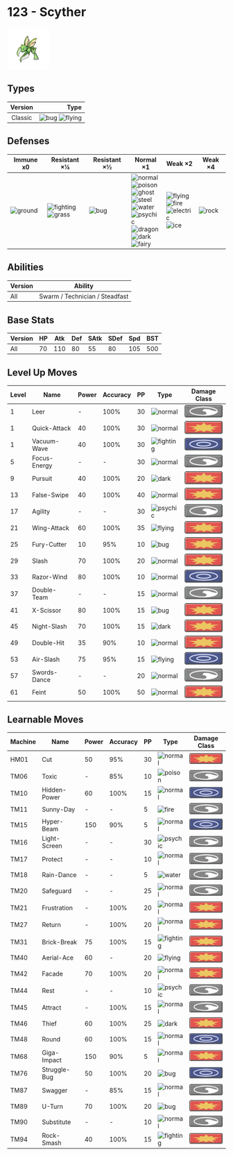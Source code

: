 # 123 - Scyther

![scyther](../img/pokemon/123.png)

## Types

| Version | Type                                                            |
| :-----: | --------------------------------------------------------------: |
| Classic | ![bug](../img/types/bug.png) ![flying](../img/types/flying.png) |

## Defenses

| Immune x0                          | Resistant ×¼                                                                | Resistant ×½                 | Normal ×1                                                                                                                                                                                                                                                                                                                                        | Weak ×2                                                                                                                                           | Weak ×4                        |
| ---------------------------------- | --------------------------------------------------------------------------- | ---------------------------- | ------------------------------------------------------------------------------------------------------------------------------------------------------------------------------------------------------------------------------------------------------------------------------------------------------------------------------------------------ | ------------------------------------------------------------------------------------------------------------------------------------------------- | ------------------------------ |
| ![ground](../img/types/ground.png) | ![fighting](../img/types/fighting.png)<br/>![grass](../img/types/grass.png) | ![bug](../img/types/bug.png) | ![normal](../img/types/normal.png)<br/>![poison](../img/types/poison.png)<br/>![ghost](../img/types/ghost.png)<br/>![steel](../img/types/steel.png)<br/>![water](../img/types/water.png)<br/>![psychic](../img/types/psychic.png)<br/>![dragon](../img/types/dragon.png)<br/>![dark](../img/types/dark.png)<br/>![fairy](../img/types/fairy.png) | ![flying](../img/types/flying.png)<br/>![fire](../img/types/fire.png)<br/>![electric](../img/types/electric.png)<br/>![ice](../img/types/ice.png) | ![rock](../img/types/rock.png) |

## Abilities

| Version | Ability                        |
| ------- | ------------------------------ |
| All     | Swarm / Technician / Steadfast |

## Base Stats

| Version | HP | Atk | Def | SAtk | SDef | Spd | BST |
| ------- | -- | --- | --- | ---- | ---- | --- | --- |
| All     | 70 | 110 | 80  | 55   | 80   | 105 | 500 |

## Level Up Moves

| Level | Name         | Power | Accuracy | PP | Type                                   | Damage Class                           |
| ----- | ------------ | ----- | -------- | -- | -------------------------------------- | -------------------------------------- |
| 1     | Leer         | -     | 100%     | 30 | ![normal](../img/types/normal.png)     | ![status](../img/types/status.png)     |
| 1     | Quick-Attack | 40    | 100%     | 30 | ![normal](../img/types/normal.png)     | ![physical](../img/types/physical.png) |
| 1     | Vacuum-Wave  | 40    | 100%     | 30 | ![fighting](../img/types/fighting.png) | ![special](../img/types/special.png)   |
| 5     | Focus-Energy | -     | -        | 30 | ![normal](../img/types/normal.png)     | ![status](../img/types/status.png)     |
| 9     | Pursuit      | 40    | 100%     | 20 | ![dark](../img/types/dark.png)         | ![physical](../img/types/physical.png) |
| 13    | False-Swipe  | 40    | 100%     | 40 | ![normal](../img/types/normal.png)     | ![physical](../img/types/physical.png) |
| 17    | Agility      | -     | -        | 30 | ![psychic](../img/types/psychic.png)   | ![status](../img/types/status.png)     |
| 21    | Wing-Attack  | 60    | 100%     | 35 | ![flying](../img/types/flying.png)     | ![physical](../img/types/physical.png) |
| 25    | Fury-Cutter  | 10    | 95%      | 10 | ![bug](../img/types/bug.png)           | ![physical](../img/types/physical.png) |
| 29    | Slash        | 70    | 100%     | 20 | ![normal](../img/types/normal.png)     | ![physical](../img/types/physical.png) |
| 33    | Razor-Wind   | 80    | 100%     | 10 | ![normal](../img/types/normal.png)     | ![special](../img/types/special.png)   |
| 37    | Double-Team  | -     | -        | 15 | ![normal](../img/types/normal.png)     | ![status](../img/types/status.png)     |
| 41    | X-Scissor    | 80    | 100%     | 15 | ![bug](../img/types/bug.png)           | ![physical](../img/types/physical.png) |
| 45    | Night-Slash  | 70    | 100%     | 15 | ![dark](../img/types/dark.png)         | ![physical](../img/types/physical.png) |
| 49    | Double-Hit   | 35    | 90%      | 10 | ![normal](../img/types/normal.png)     | ![physical](../img/types/physical.png) |
| 53    | Air-Slash    | 75    | 95%      | 15 | ![flying](../img/types/flying.png)     | ![special](../img/types/special.png)   |
| 57    | Swords-Dance | -     | -        | 20 | ![normal](../img/types/normal.png)     | ![status](../img/types/status.png)     |
| 61    | Feint        | 50    | 100%     | 50 | ![normal](../img/types/normal.png)     | ![physical](../img/types/physical.png) |

## Learnable Moves

| Machine | Name         | Power | Accuracy | PP | Type                                   | Damage Class                           |
| ------- | ------------ | ----- | -------- | -- | -------------------------------------- | -------------------------------------- |
| HM01    | Cut          | 50    | 95%      | 30 | ![normal](../img/types/normal.png)     | ![physical](../img/types/physical.png) |
| TM06    | Toxic        | -     | 85%      | 10 | ![poison](../img/types/poison.png)     | ![status](../img/types/status.png)     |
| TM10    | Hidden-Power | 60    | 100%     | 15 | ![normal](../img/types/normal.png)     | ![special](../img/types/special.png)   |
| TM11    | Sunny-Day    | -     | -        | 5  | ![fire](../img/types/fire.png)         | ![status](../img/types/status.png)     |
| TM15    | Hyper-Beam   | 150   | 90%      | 5  | ![normal](../img/types/normal.png)     | ![special](../img/types/special.png)   |
| TM16    | Light-Screen | -     | -        | 30 | ![psychic](../img/types/psychic.png)   | ![status](../img/types/status.png)     |
| TM17    | Protect      | -     | -        | 10 | ![normal](../img/types/normal.png)     | ![status](../img/types/status.png)     |
| TM18    | Rain-Dance   | -     | -        | 5  | ![water](../img/types/water.png)       | ![status](../img/types/status.png)     |
| TM20    | Safeguard    | -     | -        | 25 | ![normal](../img/types/normal.png)     | ![status](../img/types/status.png)     |
| TM21    | Frustration  | -     | 100%     | 20 | ![normal](../img/types/normal.png)     | ![physical](../img/types/physical.png) |
| TM27    | Return       | -     | 100%     | 20 | ![normal](../img/types/normal.png)     | ![physical](../img/types/physical.png) |
| TM31    | Brick-Break  | 75    | 100%     | 15 | ![fighting](../img/types/fighting.png) | ![physical](../img/types/physical.png) |
| TM40    | Aerial-Ace   | 60    | -        | 20 | ![flying](../img/types/flying.png)     | ![physical](../img/types/physical.png) |
| TM42    | Facade       | 70    | 100%     | 20 | ![normal](../img/types/normal.png)     | ![physical](../img/types/physical.png) |
| TM44    | Rest         | -     | -        | 10 | ![psychic](../img/types/psychic.png)   | ![status](../img/types/status.png)     |
| TM45    | Attract      | -     | 100%     | 15 | ![normal](../img/types/normal.png)     | ![status](../img/types/status.png)     |
| TM46    | Thief        | 60    | 100%     | 25 | ![dark](../img/types/dark.png)         | ![physical](../img/types/physical.png) |
| TM48    | Round        | 60    | 100%     | 15 | ![normal](../img/types/normal.png)     | ![special](../img/types/special.png)   |
| TM68    | Giga-Impact  | 150   | 90%      | 5  | ![normal](../img/types/normal.png)     | ![physical](../img/types/physical.png) |
| TM76    | Struggle-Bug | 50    | 100%     | 20 | ![bug](../img/types/bug.png)           | ![special](../img/types/special.png)   |
| TM87    | Swagger      | -     | 85%      | 15 | ![normal](../img/types/normal.png)     | ![status](../img/types/status.png)     |
| TM89    | U-Turn       | 70    | 100%     | 20 | ![bug](../img/types/bug.png)           | ![physical](../img/types/physical.png) |
| TM90    | Substitute   | -     | -        | 10 | ![normal](../img/types/normal.png)     | ![status](../img/types/status.png)     |
| TM94    | Rock-Smash   | 40    | 100%     | 15 | ![fighting](../img/types/fighting.png) | ![physical](../img/types/physical.png) |